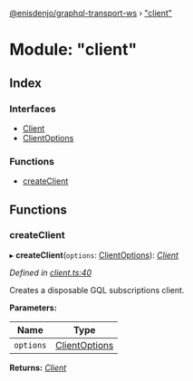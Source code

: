 [@enisdenjo/graphql-transport-ws](../README.md) › ["client"](_client_.md)

# Module: "client"

## Index

### Interfaces

* [Client](../interfaces/_client_.client.md)
* [ClientOptions](../interfaces/_client_.clientoptions.md)

### Functions

* [createClient](_client_.md#createclient)

## Functions

###  createClient

▸ **createClient**(`options`: [ClientOptions](../interfaces/_client_.clientoptions.md)): *[Client](../interfaces/_client_.client.md)*

*Defined in [client.ts:40](https://github.com/enisdenjo/graphql-transport-ws/blob/eb9f7f0/src/client.ts#L40)*

Creates a disposable GQL subscriptions client.

**Parameters:**

Name | Type |
------ | ------ |
`options` | [ClientOptions](../interfaces/_client_.clientoptions.md) |

**Returns:** *[Client](../interfaces/_client_.client.md)*
